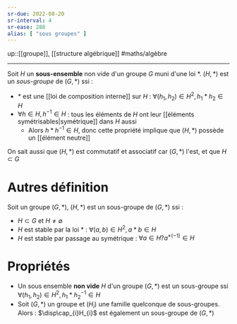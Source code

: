 ```yaml
---
sr-due: 2022-08-20
sr-interval: 4
sr-ease: 288
alias: [ "sous groupes" ]
---
```


up::[[groupe]], [[structure algébrique]]
#maths/algèbre

----
Soit $H$ un **sous-ensemble** non vide d'un groupe $G$ muni d'une loi $*$.
$(H, *)$ est un _sous-groupe_ de $(G, *)$ ssi :
 - $*$ est une [[loi de composition interne]] sur $H$ : $\forall (h_1,h_2)\in H^2, h_1*h_2\in H$
 - $\forall h\in H, h^{-1}\in H$ : tous les éléments de $H$ ont leur [[éléments symétrisables|symétrique]] dans $H$ aussi
     - Alors $h*h^{-1}\in H$, donc cette propriété implique que $(H,*)$ possède un [[élément neutre]]

On sait aussi que $(H,*)$ est commutatif et associatif car $(G,*)$ l'est, et que $H\subset G$

# Autres définition
Soit un groupe $(G, *)$,
$(H, *)$ est un sous-groupe de $(G, *)$ ssi :
 - $H\subset G$ et $H\neq\emptyset$
 - $H$ est stable par la loi $*$ : $\forall (a,b)\in H^2, a*b\in H$
 - $H$ est stable par passage au symétrique : $\forall a\in H? a^{*(-1)}\in H$ 

# Propriétés
 - Un sous ensemble **non vide** $H$ d'un groupe $(G, *)$ est un sous-groupe ssi $\forall(h_1,h_2)\in H^2, h_1*h_2^{-1}\in H$
 - Soit $(G, *)$ un groupe et $(H_i)$ une famille quelconque de sous-groupes. Alors : $\disp\cap_{i}H_{i}$ est également un sous-groupe de $(G, *)$

 
